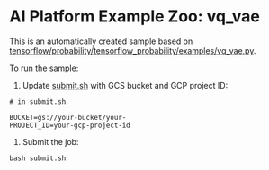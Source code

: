 # AI Platform Example Zoo: vq_vae

This is an automatically created sample based on [tensorflow/probability/tensorflow_probability/examples/vq_vae.py](https://github.com/tensorflow/probability/blob/r0.6/tensorflow_probability/examples/vq_vae.py).

To run the sample:


1. Update [submit.sh](submit.sh) with GCS bucket and GCP project ID:

```
# in submit.sh

BUCKET=gs://your-bucket/your-
PROJECT_ID=your-gcp-project-id
```

1. Submit the job:

```
bash submit.sh
```

